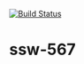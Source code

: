 [![Build Status](https://travis-ci.com/mfreema1/ssw-567.svg?branch=hw03)](https://travis-ci.com/mfreema1/ssw-567)
# ssw-567